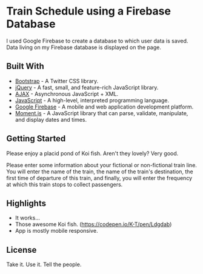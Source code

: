# Train Schedule using a Firebase Database

I used Google Firebase to create a database to which user data is saved. Data living on my Firebase database is displayed on the page.

## Built With

* [Bootstrap](https://getbootstrap.com/) - A Twitter CSS library.
* [jQuery](https://jquery.com/) - A fast, small, and feature-rich JavaScript library.
* [AJAX](http://www.adaptivepath.org/ideas/ajax-new-approach-web-applications/) - Asynchronous JavaScript + XML.
* [JavaScript](https://www.javascript.com/) - A high-level, interpreted programming language.
* [Google Firebase](https://firebase.google.com/) - A mobile and web application development platform.
* [Moment.js](https://momentjs.com/) - A JavaScript library that can parse, validate, manipulate, and display dates and times.

## Getting Started

Please enjoy a placid pond of Koi fish. Aren't they lovely? Very good.

Please enter some information about your fictional or non-fictional train line. You will enter the name of the train, the name of the train's destination, the first time of departure of this train, and finally, you will enter the frequency at which this train stops to collect passengers.

## Highlights

* It works...
* Those awesome Koi fish. (https://codepen.io/K-T/pen/Ldgdab)
* App is mostly mobile responsive.

## License

Take it. Use it. Tell the people.
